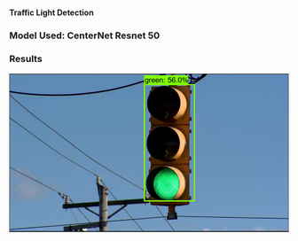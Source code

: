 #### Traffic Light Detection

### Model Used: CenterNet Resnet 50

### Results

![alt text](https://github.com/hxh-dhruv-hxh/traffic_light_detection_using_ssd/blob/main/results/1.PNG?raw=true)



